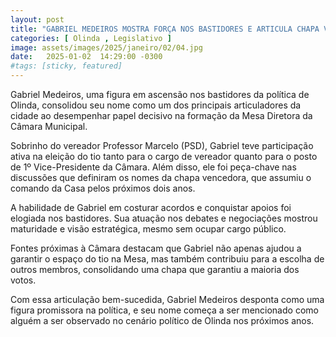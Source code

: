 ```yaml
---
layout: post
title: "GABRIEL MEDEIROS MOSTRA FORÇA NOS BASTIDORES E ARTICULA CHAPA VITORIOSA NA CÂMARA DE OLINDA"
categories: [ Olinda , Legislativo ]
image: assets/images/2025/janeiro/02/04.jpg
date:   2025-01-02  14:29:00 -0300
#tags: [sticky, featured]
---
```

Gabriel Medeiros, uma figura em ascensão nos bastidores da política de Olinda, consolidou seu nome como um dos principais articuladores da cidade ao desempenhar papel decisivo na formação da Mesa Diretora da Câmara Municipal.

Sobrinho do vereador Professor Marcelo (PSD), Gabriel teve participação ativa na eleição do tio tanto para o cargo de vereador quanto para o posto de 1º Vice-Presidente da Câmara. Além disso, ele foi peça-chave nas discussões que definiram os nomes da chapa vencedora, que assumiu o comando da Casa pelos próximos dois anos.

A habilidade de Gabriel em costurar acordos e conquistar apoios foi elogiada nos bastidores. Sua atuação nos debates e negociações mostrou maturidade e visão estratégica, mesmo sem ocupar cargo público.

Fontes próximas à Câmara destacam que Gabriel não apenas ajudou a garantir o espaço do tio na Mesa, mas também contribuiu para a escolha de outros membros, consolidando uma chapa que garantiu a maioria dos votos.

Com essa articulação bem-sucedida, Gabriel Medeiros desponta como uma figura promissora na política, e seu nome começa a ser mencionado como alguém a ser observado no cenário político de Olinda nos próximos anos.
